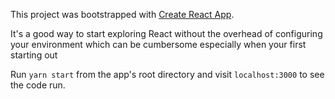 This project was bootstrapped with [Create React App](https://github.com/facebookincubator/create-react-app).

It's a good way to start exploring React without the overhead of configuring your environment which can be cumbersome especially when your first starting out

Run `yarn start` from the app's root directory and visit `localhost:3000` to see the code run.
